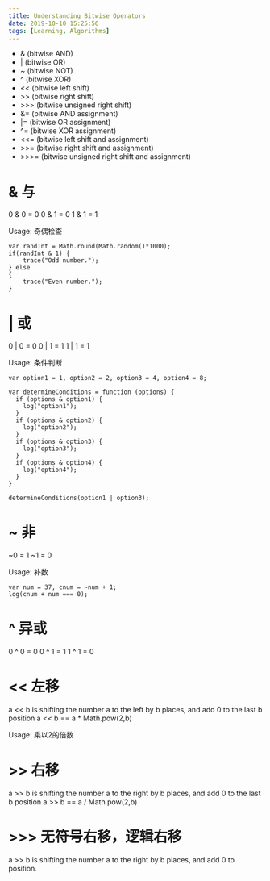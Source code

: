 ```yaml
---
title: Understanding Bitwise Operators
date: 2019-10-10 15:25:56
tags: [Learning, Algorithms]
---
```


* & (bitwise AND)
* | (bitwise OR)
* ~ (bitwise NOT)
* ^ (bitwise XOR)
* << (bitwise left shift)
* \>\> (bitwise right shift)
* \>\>\> (bitwise unsigned right shift)
* &= (bitwise AND assignment)
* |= (bitwise OR assignment)
* ^= (bitwise XOR assignment)
* <<= (bitwise left shift and assignment)
* \>\>= (bitwise right shift and assignment)
* \>\>\>= (bitwise unsigned right shift and assignment)

# & 与
0 & 0 = 0
0 & 1 = 0
1 & 1 = 1

Usage: 奇偶检查
```
var randInt = Math.round(Math.random()*1000);
if(randInt & 1) {
    trace("Odd number.");
} else
{
    trace("Even number.");
}
```

# | 或
0 | 0 = 0
0 | 1 = 1
1 | 1 = 1

Usage: 条件判断
```
var option1 = 1, option2 = 2, option3 = 4, option4 = 8; 

var determineConditions = function (options) {
  if (options & option1) {
    log("option1");
  }
  if (options & option2) {
    log("option2");
  }
  if (options & option3) {
    log("option3");
  }
  if (options & option4) {
    log("option4");
  }
}

determineConditions(option1 | option3);
```

# ~ 非
~0 = 1
~1 = 0

Usage: 补数
```
var num = 37, cnum = ~num + 1; 
log(cnum + num === 0);
```

# ^ 异或
0 ^ 0 = 0
0 ^ 1 = 1
1 ^ 1 = 0

# << 左移
a << b is shifting the number a to the left by b places, and add 0 to the last b position
a << b == a * Math.pow(2,b)

Usage: 乘以2的倍数

# >> 右移
a >> b is shifting the number a to the right by b places, and add 0 to the last b position
a >> b == a / Math.pow(2,b)

# >>> 无符号右移，逻辑右移
a >> b is shifting the number a to the right by b places, and add 0 to position.
